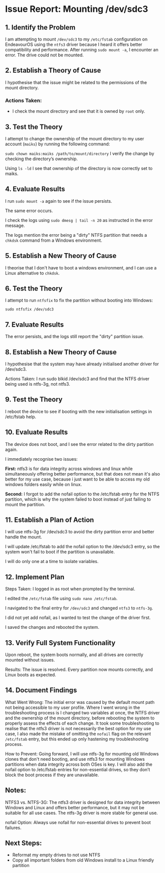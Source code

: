 # Issue Report: Mounting /dev/sdc3

## 1. Identify the Problem
I am attempting to mount `/dev/sdc3` to my `/etc/fstab` configuration on EndeavourOS using the `ntfs3` driver because I heard it offers better compatibility and performance. After running `sudo mount -a`, I encounter an error. The drive could not be mounted.

## 2. Establish a Theory of Cause
I hypothesise that the issue might be related to the permissions of the mount directory.

### Actions Taken:
- I check the mount directory and see that it is owned by `root` only.

## 3. Test the Theory
I attempt to change the ownership of the mount directory to my user account (`maiks`) by running the following command:

`sudo chown maiks:maiks /path/to/mount/directory`
I verify the change by checking the directory’s ownership.

Using `ls -ld` I see that ownership of the directory is now correctly set to maiks.

## 4. Evaluate Results
I run `sudo mount -a` again to see if the issue persists.

The same error occurs.

I check the logs using `sudo dmesg | tail -n 20` as instructed in the error message.

The logs mention the error being a "dirty" NTFS partition that needs a `chkdsk` command from a Windows environment.

## 5. Establish a New Theory of Cause
I theorise that I don't have to boot a windows environment, and I can use a Linux alternative to `chkdsk`.

## 6. Test the Theory
I attempt to run `ntfsfix` to fix the partition without booting into Windows:

`sudo ntfsfix /dev/sdc3`

## 7. Evaluate Results
The error persists, and the logs still report the "dirty" partition issue.

## 8. Establish a New Theory of Cause
I hypothesise that the system may have already initialised another driver for /dev/sdc3.

Actions Taken:
I run sudo blkid /dev/sdc3 and find that the NTFS driver being used is ntfs-3g, not ntfs3.

## 9. Test the Theory
I reboot the device to see if booting with the new initialisation settings in /etc/fstab help.

## 10. Evaluate Results
The device does not boot, and I see the error related to the dirty partition again.

I immediately recognise two issues:

**First:** 
ntfs3 is for data integrity across windows and linux while simultaneously offering better performance, but that does not mean it's also better for my use case, because i just want to be able to access my old windows folders easily while on linux.

**Second:**
I forgot to add the nofail option to the /etc/fstab entry for the NTFS partition, which is why the system failed to boot instead of just failing to mount the partition.

## 11. Establish a Plan of Action
I will use ntfs-3g for /dev/sdc3 to avoid the dirty partition error and better handle the mount.

I will update /etc/fstab to add the nofail option to the /dev/sdc3 entry, so the system won't fail to boot if the partition is unavailable.

I will do only one at a time to isolate variables.

## 12. Implement Plan
Steps Taken:
I logged in as root when prompted by the terminal.

I edited the `/etc/fstab` file using `sudo nano /etc/fstab`.

I navigated to the final entry for `/dev/sdc3` and changed `ntfs3` to `ntfs-3g`.

I did not yet add nofail, as I wanted to test the change of the driver first.

I saved the changes and rebooted the system.

## 13. Verify Full System Functionality
Upon reboot, the system boots normally, and all drives are correctly mounted without issues.

Results:
The issue is resolved. Every partition now mounts correctly, and Linux boots as expected.

## 14. Document Findings
What Went Wrong: The initial error was caused by the default mount path not being accessible to my user profile. Where I went wrong in the troubleshooting process is I changed two variables at once, the NTFS driver and the ownership of the mount directory, before rebooting the system to properly assess the effects of each change. It took some troubleshooting to realise that the ntfs3 driver is not necessarily the best option for my use case, I also made the mistake of omitting the `nofail` flag on the relevant `/etc/fstab` entry, but this ended up only hastening my troubleshooting process.


How to Prevent: Going forward, I will use ntfs-3g for mounting old Windows clones that don't need booting, and use ntfs3 for mounting Windows partitions when data integrity across both OSes is key. I will also add the nofail option to /etc/fstab entries for non-essential drives, so they don’t block the boot process if they are unavailable.

## Notes:
NTFS3 vs. NTFS-3G: The ntfs3 driver is designed for data integrity between Windows and Linux and offers better performance, but it may not be suitable for all use cases. The ntfs-3g driver is more stable for general use.

nofail Option: Always use nofail for non-essential drives to prevent boot failures.

## Next Steps:
- Reformat my empty drives to not use NTFS
- Copy all important folders from old Windows install to a Linux friendly partition


